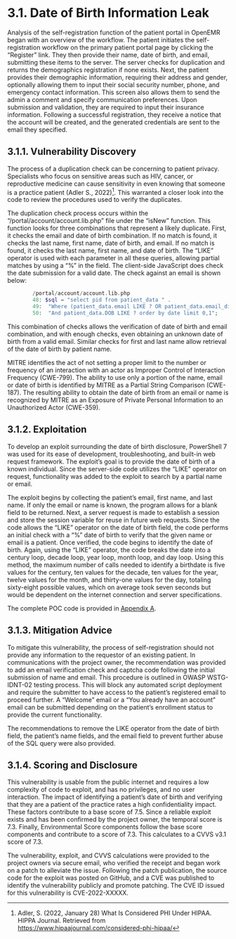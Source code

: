 # 3.1.	Date of Birth Information Leak
Analysis of the self-registration function of the patient portal in OpenEMR began with an overview of the workflow.  The patient initiates the self-registration workflow on the primary patient portal page by clicking the “Register” link. They then provide their name, date of birth, and email, submitting these items to the server.  The server checks for duplication and returns the demographics registration if none exists.  Next, the patient provides their demographic information, requiring their address and gender, optionally allowing them to input their social security number, phone, and emergency contact information.  This screen also allows them to send the admin a comment and specify communication preferences. Upon submission and validation, they are required to input their insurance information.  Following a successful registration, they receive a notice that the account will be created, and the generated credentials are sent to the email they specified.

## 3.1.1.	Vulnerability Discovery
The process of a duplication check can be concerning to patient privacy.  Specialists who focus on sensitive areas such as HIV, cancer, or reproductive medicine can cause sensitivity in even knowing that someone is a practice patient (Adler S., 2022)[^Adler].  This warranted a closer look into the code to review the procedures used to verify the duplicates.

The duplication check process occurs within the “/portal/account/account.lib.php” file under the “isNew” function.  This function looks for three combinations that represent a likely duplicate.  First, it checks the email and date of birth combination.  If no match is found, it checks the last name, first name, date of birth, and email.  If no match is found, it checks the last name, first name, and date of birth.  The “LIKE” operator is used with each parameter in all these queries, allowing partial matches by using a “%” in the field.  The client-side JavaScript does check the date submission for a valid date. The check against an email is shown below:
```php
        /portal/account/account.lib.php  
        48: $sql = "select pid from patient_data " .  
        49:  "Where (patient_data.email LIKE ? OR patient_data.email_direct LIKE ?) " .  
        50:  "And patient_data.DOB LIKE ? order by date limit 0,1";
```
This combination of checks allows the verification of date of birth and email combination, and with enough checks, even obtaining an unknown date of birth from a valid email.  Similar checks for first and last name allow retrieval of the date of birth by patient name.

MITRE identifies the act of not setting a proper limit to the number or frequency of an interaction with an actor as Improper Control of Interaction Frequency (CWE-799).  The ability to use only a portion of the name, email or date of birth is identified by MITRE as a Partial String Comparison (CWE-187).  The resulting ability to obtain the date of birth from an email or name is recognized by MITRE as an Exposure of Private Personal Information to an Unauthorized Actor (CWE-359).  

## 3.1.2.	Exploitation
To develop an exploit surrounding the date of birth disclosure, PowerShell 7 was used for its ease of development, troubleshooting, and built-in web request framework.  The exploit’s goal is to provide the date of birth of a known individual.  Since the server-side code utilizes the “LIKE” operator on request, functionality was added to the exploit to search by a partial name or email.

The exploit begins by collecting the patient’s email, first name, and last name.  If only the email or name is known, the program allows for a blank field to be returned.  Next, a server request is made to establish a session and store the session variable for reuse in future web requests.  Since the code allows the “LIKE” operator on the date of birth field, the code performs an initial check with a “%” date of birth to verify that the given name or email is a patient.  Once verified, the code begins to identify the date of birth. Again, using the “LIKE” operator, the code breaks the date into a century loop, decade loop, year loop, month loop, and day loop.  Using this method, the maximum number of calls needed to identify a birthdate is five values for the century, ten values for the decade, ten values for the year, twelve values for the month, and thirty-one values for the day, totaling sixty-eight possible values, which on average took seven seconds but would be dependent on the internet connection and server specifications.

The complete POC code is provided in [Appendix A](https://github.com/cryspe/openemr/blob/main/Appendix%20A%20-%20Birthday%20Finder.ps1).

## 3.1.3.	Mitigation Advice
To mitigate this vulnerability, the process of self-registration should not provide any information to the requestor of an existing patient.  In communications with the project owner, the recommendation was provided to add an email verification check and captcha code following the initial submission of name and email.  This procedure is outlined in OWASP WSTG-IDNT-02 testing process.  This will block any automated script deployment and require the submitter to have access to the patient’s registered email to proceed further.  A “Welcome” email or a “You already have an account” email can be submitted depending on the patient’s enrollment status to provide the current functionality.

The recommendations to remove the LIKE operator from the date of birth field, the patient’s name fields, and the email field to prevent further abuse of the SQL query were also provided.

## 3.1.4.	Scoring and Disclosure
This vulnerability is usable from the public internet and requires a low complexity of code to exploit, and has no privileges, and no user interaction.  The impact of identifying a patient’s date of birth and verifying that they are a patient of the practice rates a high confidentiality impact. These factors contribute to a base score of 7.5.  Since a reliable exploit exists and has been confirmed by the project owner, the temporal score is 7.3.  Finally, Environmental Score components follow the base score components and contribute to a score of 7.3. This calculates to a CVVS v3.1 score of 7.3.

The vulnerability, exploit, and CVVS calculations were provided to the project owners via secure email, who verified the receipt and began work on a patch to alleviate the issue.  Following the patch publication, the source code for the exploit was posted on GitHub, and a CVE was published to identify the vulnerability publicly and promote patching. The CVE ID issued for this vulnerability is CVE-2022-XXXXX.

[^Adler]: Adler, S. (2022, January 28) What Is Considered PHI Under HIPAA. HIPPA Journal. Retrieved from https://www.hipaajournal.com/considered-phi-hipaa/